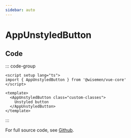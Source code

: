 ```yaml
---
sidebar: auto
---
```



# AppUnstyledButton

<!-- Import autogenerated docs -->
<!-- @include: ./app-unstyled-button-meta.md -->


## Code

::: code-group
```vue [Usage]
<script setup lang="ts">
import { AppUnstyledButton } from '@wisemen/vue-core'
</script>
  
<template>
  <AppUnstyledButton class="custom-classes">
    Unstyled button
  </AppUnstyledButton>
</template>
```
:::

For full source code, see [Github](https://github.com/wisemen-digital/vue-core/blob/main/packages/components/src/components/container/AppContainer.vue).